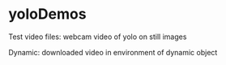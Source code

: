 # yoloDemos
Test video files: webcam video of yolo on still images

Dynamic: downloaded video in environment of dynamic object
